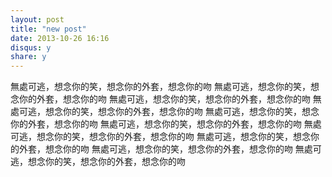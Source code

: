 ```yaml
---
layout: post
title: "new post"
date: 2013-10-26 16:16
disqus: y
share: y
---
```


無處可逃，想念你的笑，想念你的外套，想念你的吻
無處可逃，想念你的笑，想念你的外套，想念你的吻
無處可逃，想念你的笑，想念你的外套，想念你的吻
無處可逃，想念你的笑，想念你的外套，想念你的吻
無處可逃，想念你的笑，想念你的外套，想念你的吻
無處可逃，想念你的笑，想念你的外套，想念你的吻
無處可逃，想念你的笑，想念你的外套，想念你的吻
無處可逃，想念你的笑，想念你的外套，想念你的吻
無處可逃，想念你的笑，想念你的外套，想念你的吻
無處可逃，想念你的笑，想念你的外套，想念你的吻
